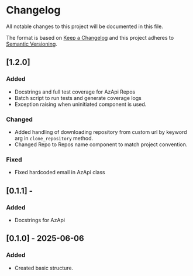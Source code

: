 # Changelog
All notable changes to this project will be documented in this file.

The format is based on [Keep a Changelog](https://keepachangelog.com/en/1.0.0/)
and this project adheres to [Semantic Versioning](https://semver.org/spec/v2.0.0.html).

## [1.2.0]
### Added
- Docstrings and full test coverage for AzApi Repos
- Batch script to run tests and generate coverage logs
- Exception raising when uninitiated component is used.

### Changed
- Added handling of downloading repository from custom url by keyword arg in `clone_repository` method.
- Changed Repo to Repos name component to match project convention.

### Fixed
- Fixed hardcoded email in AzApi class


## [0.1.1] - 
### Added
- Docstrings for AzApi

## [0.1.0] - 2025-06-06
### Added
- Created basic structure.
